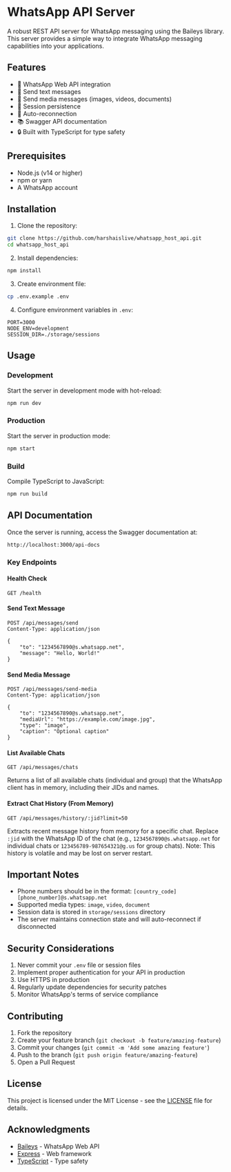 # WhatsApp API Server

A robust REST API server for WhatsApp messaging using the Baileys library. This server provides a simple way to integrate WhatsApp messaging capabilities into your applications.

## Features

- 🚀 WhatsApp Web API integration
- 📝 Send text messages
- 📸 Send media messages (images, videos, documents)
- 💾 Session persistence
- 🔄 Auto-reconnection
- 📚 Swagger API documentation
- 🔒 Built with TypeScript for type safety

## Prerequisites

- Node.js (v14 or higher)
- npm or yarn
- A WhatsApp account

## Installation

1. Clone the repository:
```bash
git clone https://github.com/harshaislive/whatsapp_host_api.git
cd whatsapp_host_api
```

2. Install dependencies:
```bash
npm install
```

3. Create environment file:
```bash
cp .env.example .env
```

4. Configure environment variables in `.env`:
```env
PORT=3000
NODE_ENV=development
SESSION_DIR=./storage/sessions
```

## Usage

### Development

Start the server in development mode with hot-reload:
```bash
npm run dev
```

### Production

Start the server in production mode:
```bash
npm start
```

### Build

Compile TypeScript to JavaScript:
```bash
npm run build
```

## API Documentation

Once the server is running, access the Swagger documentation at:
```
http://localhost:3000/api-docs
```

### Key Endpoints

#### Health Check
```
GET /health
```

#### Send Text Message
```
POST /api/messages/send
Content-Type: application/json

{
    "to": "1234567890@s.whatsapp.net",
    "message": "Hello, World!"
}
```

#### Send Media Message
```
POST /api/messages/send-media
Content-Type: application/json

{
    "to": "1234567890@s.whatsapp.net",
    "mediaUrl": "https://example.com/image.jpg",
    "type": "image",
    "caption": "Optional caption"
}
```

#### List Available Chats
```
GET /api/messages/chats
```
Returns a list of all available chats (individual and group) that the WhatsApp client has in memory, including their JIDs and names.

#### Extract Chat History (From Memory)
```
GET /api/messages/history/:jid?limit=50
```
Extracts recent message history from memory for a specific chat. Replace `:jid` with the WhatsApp ID of the chat (e.g., `1234567890@s.whatsapp.net` for individual chats or `123456789-987654321@g.us` for group chats). Note: This history is volatile and may be lost on server restart.

## Important Notes

- Phone numbers should be in the format: `[country_code][phone_number]@s.whatsapp.net`
- Supported media types: `image`, `video`, `document`
- Session data is stored in `storage/sessions` directory
- The server maintains connection state and will auto-reconnect if disconnected

## Security Considerations

1. Never commit your `.env` file or session files
2. Implement proper authentication for your API in production
3. Use HTTPS in production
4. Regularly update dependencies for security patches
5. Monitor WhatsApp's terms of service compliance

## Contributing

1. Fork the repository
2. Create your feature branch (`git checkout -b feature/amazing-feature`)
3. Commit your changes (`git commit -m 'Add some amazing feature'`)
4. Push to the branch (`git push origin feature/amazing-feature`)
5. Open a Pull Request

## License

This project is licensed under the MIT License - see the [LICENSE](LICENSE) file for details.

## Acknowledgments

- [Baileys](https://github.com/WhiskeySockets/Baileys) - WhatsApp Web API
- [Express](https://expressjs.com/) - Web framework
- [TypeScript](https://www.typescriptlang.org/) - Type safety 